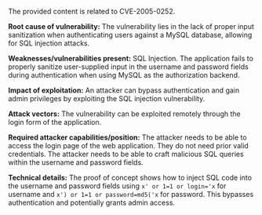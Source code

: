 The provided content is related to CVE-2005-0252.

**Root cause of vulnerability:**
The vulnerability lies in the lack of proper input sanitization when authenticating users against a MySQL database, allowing for SQL injection attacks.

**Weaknesses/vulnerabilities present:**
SQL Injection. The application fails to properly sanitize user-supplied input in the username and password fields during authentication when using MySQL as the authorization backend.

**Impact of exploitation:**
An attacker can bypass authentication and gain admin privileges by exploiting the SQL injection vulnerability.

**Attack vectors:**
The vulnerability can be exploited remotely through the login form of the application.

**Required attacker capabilities/position:**
The attacker needs to be able to access the login page of the web application. They do not need prior valid credentials. The attacker needs to be able to craft malicious SQL queries within the username and password fields.

**Technical details:**
The proof of concept shows how to inject SQL code into the username and password fields using `x' or 1=1 or login='x` for username and `x') or 1=1 or password=md5('x` for password. This bypasses authentication and potentially grants admin access.